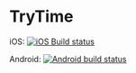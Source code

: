 # TryTime

iOS: [![iOS Build status](https://build.appcenter.ms/v0.1/apps/9f50c2e8-34c5-45f1-bc54-d547d3040f34/branches/master/badge)](https://appcenter.ms)


Android: [![Android build status](https://build.appcenter.ms/v0.1/apps/8ece886f-e569-4ab8-8210-5139b6268695/branches/master/badge)](https://appcenter.ms)